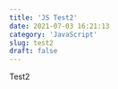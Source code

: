```yaml
---
title: 'JS Test2'
date: 2021-07-03 16:21:13
category: 'JavaScript'
slug: test2
draft: false
---
```


Test2
